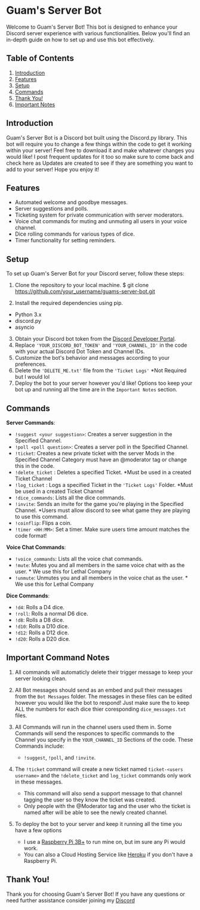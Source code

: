 # Guam's Server Bot

Welcome to Guam's Server Bot! This bot is designed to enhance your Discord server experience with various functionalities. Below you'll find an in-depth guide on how to set up and use this bot effectively.

## Table of Contents
1. [Introduction](#introduction)
2. [Features](#features)
3. [Setup](#setup)
4. [Commands](#commands)
5. [Thank You!](#thanks)
6. [Important Notes](#notes)

## Introduction <a name="introduction"></a>
Guam's Server Bot is a Discord bot built using the Discord.py library. This bot will require you to change a few things within the code to get it working within your server! Feel free to download it and make whatever changes you would like! I post frequent updates for it too so make sure to come back and check here as Updates are created to see if they are something you want to add to your server! Hope you enjoy it!

## Features <a name="features"></a>
- Automated welcome and goodbye messages.
- Server suggestions and polls.
- Ticketing system for private communication with server moderators.
- Voice chat commands for muting and unmuting all users in your voice channel.
- Dice rolling commands for various types of dice.
- Timer functionality for setting reminders.

## Setup <a name="setup"></a>
To set up Guam's Server Bot for your Discord server, follow these steps:
1. Clone the repository to your local machine.
  $ git clone https://github.com/your_username/guams-server-bot.git

2. Install the required dependencies using pip.
- Python 3.x
- discord.py
- asyncio
  
3. Obtain your Discord bot token from the [Discord Developer Portal](https://discord.com/developers/applications).
4. Replace `'YOUR_DISCORD_BOT_TOKEN'` and `'YOUR_CHANNEL_ID'` in the code with your actual Discord Dot Token and Channel IDs.
5. Customize the bot's behavior and messages according to your preferences.
6. Delete the `'DELETE_ME.txt'` file from the `'Ticket Logs'` *Not Required but I would lol
7. Deploy the bot to your server however you'd like! Options too keep your bot up and running all the time are in the `Important Notes` section. 

## Commands <a name="commands"></a>
**Server Commands**: 
- `!suggest <your suggestion>`: Creates a server suggestion in the Specified Channel.
- `!poll <poll question>`: Creates a server poll in the Specified Channel.
- `!ticket`: Creates a new private ticket with the server Mods in the Specified Channel Category must have an @moderator tag or change this in the code.
- `!delete_ticket` : Deletes a specified Ticket. *Must be used in a created Ticket Channel
- `!log_ticket` : Logs a specified Ticket in the `'Ticket Logs'` Folder. *Must be used in a created Ticket Channel
- `!dice_commands`: Lists all the dice commands.
- `!invite`: Sends an invite for the game you're playing in the Specified Channel. *Users must allow discord to see what game they are playing to use this command.
- `!coinflip`: Flips a coin.
- `!timer <HH:MM>`: Set a timer. Make sure users time amount matches the code format!

**Voice Chat Commands**:
- `!voice_commands`: Lists all the voice chat commands.
- `!mute`: Mutes you and all members in the same voice chat with as the user. * We use this for Lethal Company
- `!unmute`: Unmutes you and all members in the voice chat as the user. * We use this for Lethal Company

**Dice Commands**:
- `!d4`: Rolls a D4 dice.
- `!roll`: Rolls a normal D6 dice.
- `!d8`: Rolls a D8 dice.
- `!d10`: Rolls a D10 dice.
- `!d12`: Rolls a D12 dice.
- `!d20`: Rolls a D20 dice.

## Important Command Notes <a name="notes"></a>
1. All commands will automaticly delete their trigger message to keep your server looking clean.

2. All Bot messages should send as an embed and pull their messages from the `Bot Messages` folder. The messages in these files can be edited however you would like the bot to respond! Just make sure the to keep ALL the numbers for each dice thier coresponding `dice_messages.txt` files.

3. All Commands will run in the channel users used them in. Some Commands will send the responces to specific commands to the Channel you specify in the `YOUR_CHANNEL_ID` Sections of the code. 
  These Commands include:
    - `!suggest`, `!poll`, and `!invite`.

4. The `!ticket` command will create a new ticket named `ticket-<users username>` and the `!delete_ticket` and `log_ticket` commands only work in these messages.
   - This command will also send a support message to that channel tagging the user so they know the ticket was created.
   - Only people with the @Moderator tag and the user who the ticket is named after will be able to see the newly created channel.
  
5. To deploy the bot to your server and keep it running all the time you have a few options
   - I use a [Raspberry Pi 3B+](https://www.amazon.com/ELEMENT-Element14-Raspberry-Pi-Motherboard/dp/B07P4LSDYV/ref=sr_1_3?keywords=raspberry+pi+3b%2B&qid=1707900285&sr=8-3) to run mine on, but im sure any Pi would work. 
   - You can also a Cloud Hosting Service like [Heroku](https://www.heroku.com/?utm_source=google&utm_medium=paid_search&utm_campaign=amer_heraw&utm_content=general-branded-search-rsa&utm_term=heroku&gad_source=1&gclid=Cj0KCQiA5rGuBhCnARIsAN11vgSBB_HcY1-m5s-J08hYCxfpPLxoGlskSptqZ92NvNlM8K7EtV_o89oaAgfBEALw_wcB) if you don't have a Raspberry Pi. 
 
## Thank You! <a name="thanks"></a>
Thank you for choosing Guam's Server Bot! If you have any questions or need further assistance consider joining my [Discord](https://discord.gg/sKhasKfd)
